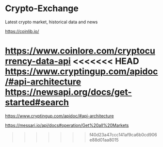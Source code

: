 # Crypto-Exchange
Latest crypto market, historical data and news

https://coinlib.io/

https://www.coinlore.com/cryptocurrency-data-api
<<<<<<< HEAD
https://www.cryptingup.com/apidoc/#api-architecture
https://newsapi.org/docs/get-started#search
=======

https://www.cryptingup.com/apidoc/#api-architecture

https://messari.io/api/docs#operation/Get%20all%20Markets
>>>>>>> f40d23a47ccc141af9ca6b0cd906e88d01aa8015
